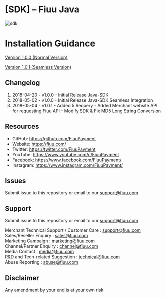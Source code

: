 
# [SDK] – Fiuu Java

![sdk](https://user-images.githubusercontent.com/38641542/74423739-b4440a00-4e8b-11ea-8d95-016d25d26e87.jpg)

# Installation Guidance

[Version 1.0.0 (Normal Version)](https://github.com/FiuuPayment/SDK-Fiuu_Java/tree/master/Normal%20Integration)

[Version 1.0.1 (Seamless Version)](https://github.com/FiuuPayment/SDK-Fiuu_Java/tree/master/Seamless%20Integration)

Changelog
----------
1. 2018-04-20 - v1.0.0 - Initial Release Java-SDK
1. 2018-05-02 - v1.0.0 - Initial Release Java-SDK Seamless Integration
2. 2018-05-04 - v1.0.1 - Added 5 Requery 
                       - Added Merchant website API for requesting Fiuu API
                       - Modify SDK & Fix MD5 Long String Conversion


## Resources
- GitHub:     https://github.com/FiuuPayment
- Website:    https://fiuu.com/
- Twitter:    https://twitter.com/FiuuPayment
- YouTube:    https://www.youtube.com/c/FiuuPayment
- Facebook:   https://www.facebook.com/FiuuPayment/
- Instagram:  https://www.instagram.com/FiuuPayment/


Issues
------------

Submit issue to this repository or email to our support@fiuu.com


## Support

Submit issue to this repository or email to our support@fiuu.com

Merchant Technical Support / Customer Care : support@fiuu.com<br>
Sales/Reseller Enquiry : sales@fiuu.com<br>
Marketing Campaign : marketing@fiuu.com<br>
Channel/Partner Enquiry : channel@fiuu.com<br>
Media Contact : media@fiuu.com<br>
R&D and Tech-related Suggestion : technical@fiuu.com<br>
Abuse Reporting : abuse@fiuu.com

Disclaimer
----------
Any amendment by your end is at your own risk.





